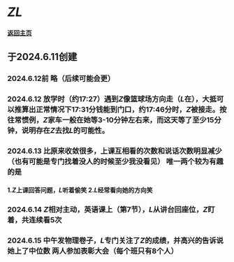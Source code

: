 # *ZL*       
#### [返回主页](https://normyan01.github.io)
## 于2024.6.11创建
### 2024.6.12前 略（后续可能会更）
### 2024.6.12 放学时（约17:27）遇到*Z*像篮球场方向走（*L*在），大抵可以推算出正常情况下17:31分钱能到门口，约17:46分时，*Z*被接走。按往常惯例，*Z*家车一般在她等3-10分钟左右来，而这天等了至少15分钟，说明存在*Z*去找*L*的可能性。
### 2024.6.13 比原来收敛很多，上课互相看的次数和说话次数明显减少（也有可能是专门找着没人的时候至少我没看见） 唯一两个较为有趣的是 
####    1.*Z*上课回答问题，*L*听着偷笑 2.*L*经常看向她的方向笑
### 2024.6.14 *Z*相对主动，英语课上（第7节），*L*从讲台回座位，*Z*盯着，共连续看5次
### 2024.6.15 中午发物理卷子，*L*专门关注了*Z*的成绩，并高兴的告诉说她上了中位数 两人参加表彰大会（每个班只有8个人）
